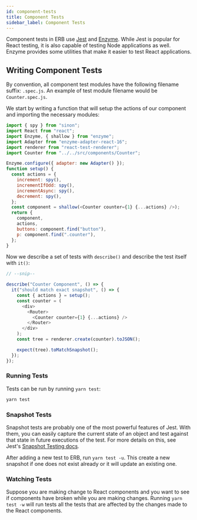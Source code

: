 ```yaml
---
id: component-tests
title: Component Tests
sidebar_label: Component Tests
---
```


Component tests in ERB use [Jest](https://jestjs.io) and [Enzyme](https://github.com/airbnb/enzyme). While Jest is popular for React testing, it is also capable of testing Node applications as well. Enzyme provides some utilities that make it easier to test React applications.

## Writing Component Tests

By convention, all component test modules have the following filename suffix: `.spec.js`. An example of test module filename would be `Counter.spec.js`.

We start by writing a function that will setup the actions of our component and importing the necessary modules:

```js title="tests/Counter.spec.js"
import { spy } from "sinon";
import React from "react";
import Enzyme, { shallow } from "enzyme";
import Adapter from "enzyme-adapter-react-16";
import renderer from "react-test-renderer";
import Counter from "../../src/components/Counter";

Enzyme.configure({ adapter: new Adapter() });
function setup() {
  const actions = {
    increment: spy(),
    incrementIfOdd: spy(),
    incrementAsync: spy(),
    decrement: spy(),
  };
  const component = shallow(<Counter counter={1} {...actions} />);
  return {
    component,
    actions,
    buttons: component.find("button"),
    p: component.find(".counter"),
  };
}
```

Now we describe a set of tests with `describe()` and describe the test itself with `it()`:

```js title="tests/Counter.spec.js"
// --snip--

describe("Counter Component", () => {
  it("should match exact snapshot", () => {
    const { actions } = setup();
    const counter = (
      <div>
        <Router>
          <Counter counter={1} {...actions} />
        </Router>
      </div>
    );
    const tree = renderer.create(counter).toJSON();

    expect(tree).toMatchSnapshot();
  });
});
```

### Running Tests

Tests can be run by running `yarn test`:

```bash
yarn test
```

### Snapshot Tests

Snapshot tests are probably one of the most powerful features of Jest. With them, you can easily capture the current state of an object and test against that state in future executions of the test. For more details on this, see Jest's [Snapshot Testing docs](https://jestjs.io/docs/en/snapshot-testing).

After adding a new test to ERB, run `yarn test -u`. This create a new snapshot if one does not exist already or it will update an existing one.

### Watching Tests

Suppose you are making change to React components and you want to see if components have broken while you are making changes. Running `yarn test -w` will run tests all the tests that are affected by the changes made to the React components.
